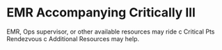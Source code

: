 # EMR Accompanying Critically Ill

EMR, Ops supervisor, or other available resources may ride c Critical Pts
Rendezvous c Additional Resources may help.

